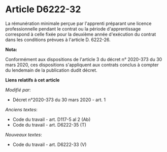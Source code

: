# Article D6222-32

La rémunération minimale perçue par l'apprenti préparant une licence professionnelle pendant le contrat ou la période
d'apprentissage correspond à celle fixée pour la deuxième année d'exécution du contrat dans les conditions prévues à
l'article D. 6222-26.

**Nota:**

Conformément aux dispositions de l'article 3 du décret n° 2020-373 du 30 mars 2020, ces dispositions s'appliquent aux
contrats conclus à compter du lendemain de la publication dudit décret.

**Liens relatifs à cet article**

_Modifié par_:

  - Décret n°2020-373 du 30 mars 2020 - art. 1

_Anciens textes_:

  - Code du travail - art. D117-5 al 2 (Ab)
  - Code du travail - art. D6222-35 (T)

_Nouveaux textes_:

  - Code du travail - art. D6222-33 (V)
